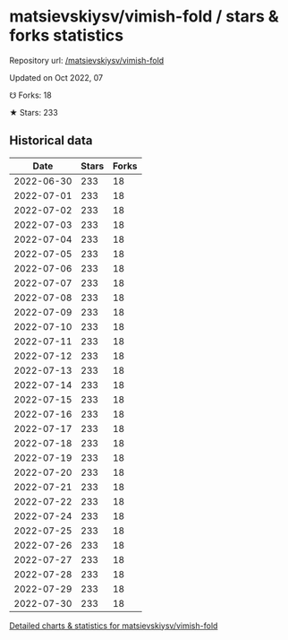 # matsievskiysv/vimish-fold / stars & forks statistics

Repository url: [/matsievskiysv/vimish-fold](https://github.com/matsievskiysv/vimish-fold)

Updated on Oct 2022, 07

☋ Forks: 18

★ Stars: 233

## Historical data
| Date | Stars | Forks |
|------|-------|-------|
| 2022-06-30 | 233 | 18 | 
| 2022-07-01 | 233 | 18 | 
| 2022-07-02 | 233 | 18 | 
| 2022-07-03 | 233 | 18 | 
| 2022-07-04 | 233 | 18 | 
| 2022-07-05 | 233 | 18 | 
| 2022-07-06 | 233 | 18 | 
| 2022-07-07 | 233 | 18 | 
| 2022-07-08 | 233 | 18 | 
| 2022-07-09 | 233 | 18 | 
| 2022-07-10 | 233 | 18 | 
| 2022-07-11 | 233 | 18 | 
| 2022-07-12 | 233 | 18 | 
| 2022-07-13 | 233 | 18 | 
| 2022-07-14 | 233 | 18 | 
| 2022-07-15 | 233 | 18 | 
| 2022-07-16 | 233 | 18 | 
| 2022-07-17 | 233 | 18 | 
| 2022-07-18 | 233 | 18 | 
| 2022-07-19 | 233 | 18 | 
| 2022-07-20 | 233 | 18 | 
| 2022-07-21 | 233 | 18 | 
| 2022-07-22 | 233 | 18 | 
| 2022-07-24 | 233 | 18 | 
| 2022-07-25 | 233 | 18 | 
| 2022-07-26 | 233 | 18 | 
| 2022-07-27 | 233 | 18 | 
| 2022-07-28 | 233 | 18 | 
| 2022-07-29 | 233 | 18 | 
| 2022-07-30 | 233 | 18 | 


[Detailed charts & statistics for matsievskiysv/vimish-fold](https://reviewgithub.com/rep/matsievskiysv/vimish-fold)
